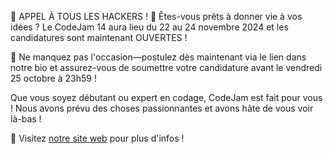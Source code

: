 📣 APPEL À TOUS LES HACKERS ! 📣
Êtes-vous prêts à donner vie à vos idées ? Le CodeJam 14 aura lieu du 22 au 24 novembre 2024 et les candidatures sont maintenant OUVERTES !

📌 Ne manquez pas l'occasion—postulez dès maintenant via le lien dans notre bio et assurez-vous de soumettre votre candidature avant le vendredi 25 octobre à 23h59 !

Que vous soyez débutant ou expert en codage, CodeJam est fait pour vous ! Nous avons prévu des choses passionnantes et avons hâte de vous voir là-bas !

👀 Visitez [notre site web](https://codejam.mcgilleus.ca) pour plus d'infos !